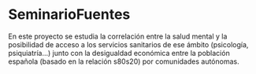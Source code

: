 # SeminarioFuentes

En este proyecto se estudia la correlación entre la salud mental y la posibilidad de acceso a los servicios sanitarios de ese ámbito (psicología, psiquiatría...) junto con la desigualdad económica entre la población española (basado en la relación s80s20) por comunidades autónomas. 
